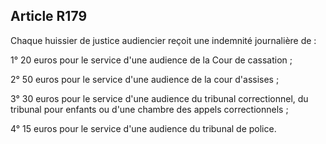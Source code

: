 Article R179
----
Chaque huissier de justice audiencier reçoit une indemnité journalière de :

1° 20 euros pour le service d'une audience de la Cour de cassation ;

2° 50 euros pour le service d'une audience de la cour d'assises ;

3° 30 euros pour le service d'une audience du tribunal correctionnel, du
tribunal pour enfants ou d'une chambre des appels correctionnels ;

4° 15 euros pour le service d'une audience du tribunal de police.
